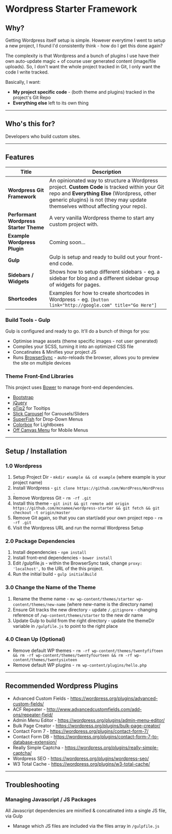 Wordpress Starter Framework
=======

## Why?
Getting Wordpress itself setup is simple. However everytime I went to setup a new project, I found I'd consistently think - how do I get this done again?

The complexity is that Wordpress and a bunch of plugins I use have their own auto-update magic + of course user generated content (image/file uploads). So, I don't want the whole project tracked in Git, I only want the code I write tracked.

Basically, I want:
- __My project specific code__ - (both theme and plugins) tracked in the project's Git Repo
- __Everything else__ left to its own thing

***

## Who's this for?
Developers who build custom sites.

***

## Features

| Title | Description |
|---|---|
| __Wordpress Git Framework__ | An opinionated way to structure a Wordpress project. __Custom Code__ is tracked within your Git repo and __Everything Else__ (Wordpress, other generic plugins) is not (they may update themselves without affecting your repo). |
| __Performant Wordpress Starter Theme__ | A very vanilla Wordpress theme to start any custom project with. |
| __Example Wordpress Plugin__ | Coming soon... |
| __Gulp__ | Gulp is setup and ready to build out your front-end code. |
| __Sidebars / Widgets__ | Shows how to setup different sidebars - eg. a sidebar for blog and a different sidebar group of widgets for pages. |
| __Shortcodes__ | Examples for how to create shortcodes in Wordpress - eg. `[button link="http://google.com" title="Go Here"]` |

### Build Tools - Gulp
Gulp is configured and ready to go. It'll do a bunch of things for you:

- Optimise image assets (theme specific images - not user generated)
- Compiles your SCSS, turning it into an optimized CSS file
- Concatinates & Minifies your project JS
- Runs [BrowserSync](http://browsersync.io) - auto-reloads the browser, allows you to preview the site on multiple devices

### Theme Front-End Libraries
This project uses [Bower](https://bower.io/) to manage front-end dependencies.

- [Bootstrap](http://getbootstrap.com/)
- [jQuery](https://jquery.com/)
- [qTip2](http://qtip2.com/) for Tooltips
- [Slick Carousel](http://kenwheeler.github.io/slick/) for Carousels/Sliders
- [SuperFish](http://users.tpg.com.au/j_birch/plugins/superfish/) for Drop-Down Menus
- [Colorbox](http://www.jacklmoore.com/colorbox/) for Lightboxes
- [Off Canvas Menu](http://codepen.io/mcnamee/pen/Wbvoew) for Mobile Menus

***

## Setup / Installation

### 1.0 Wordpress
1. Setup Project Dir - `mkdir example && cd example` (where example is your project name)
2. Install Wordpress - `git clone https://github.com/WordPress/WordPress .`
3. Remove Wordpress Git - `rm -rf .git`
4. Install this theme - `git init && git remote add origin https://github.com/mcnamee/wordpress-starter && git fetch && git checkout -t origin/master`
5. Remove Git again, so that you can start/add your own project repo - `rm -rf .git`
6. Visit the Wordpress URL and run the normal Wordpress Setup

### 2.0 Package Dependencies
1. Install dependencies - `npm install`
2. Install front-end dependencies - `bower install`
3. Edit /gulpfile.js - within the BrowserSync task, change `proxy: 'localhost',` to the URL of the this project.
4. Run the initial build - `gulp initialBuild`

### 3.0 Change the Name of the Theme
1. Rename the theme name - `mv wp-content/themes/starter wp-content/themes/new-name` (where new-name is the directory name)
2. Ensure Git tracks the new directory - update `/.gitignore` - changing reference of `/wp-content/themes/starter` to the new dir name
3. Update Gulp to build from the right directory - update the themeDir variable in `/gulpfile.js` to point to the right place

### 4.0 Clean Up (Optional)
- Remove default WP themes - `rm -rf wp-content/themes/twentyfifteen && rm -rf wp-content/themes/twentyfourteen && rm -rf wp-content/themes/twentysixteen`
- Remove default WP plugins - `rm wp-content/plugins/hello.php`

***

## Recommended Wordpress Plugins

- Advanced Custom Fields - https://wordpress.org/plugins/advanced-custom-fields/
- ACF Repeater - http://www.advancedcustomfields.com/add-ons/repeater-field/
- Admin Menu Editor - https://wordpress.org/plugins/admin-menu-editor/
- Bulk Page Creator - https://wordpress.org/plugins/bulk-page-creator/
- Contact Form 7 - https://wordpress.org/plugins/contact-form-7/
- Contact Form DB - https://wordpress.org/plugins/contact-form-7-to-database-extension/
- Really Simple Captcha - https://wordpress.org/plugins/really-simple-captcha/
- Wordpress SEO - https://wordpress.org/plugins/wordpress-seo/
- W3 Total Cache - https://wordpress.org/plugins/w3-total-cache/

***

## Troubleshooting

### Managing Javascript / JS Packages
All Javascript dependencies are minified & concatinated into a single JS file, via Gulp

- Manage which JS files are included via the files array in `/gulpfile.js`
